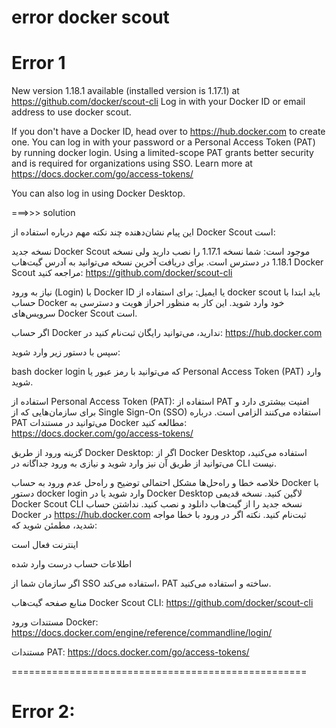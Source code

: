 # error docker scout

# Error 1

New version 1.18.1 available (installed version is 1.17.1) at https://github.com/docker/scout-cli
Log in with your Docker ID or email address to use docker scout.

If you don't have a Docker ID, head over to https://hub.docker.com to
create one. You can log in with your password or a Personal Access Token (PAT)
by running docker login.
Using a limited-scope PAT grants better security and is required for organizations
using SSO. Learn more at https://docs.docker.com/go/access-tokens/

You can also log in using Docker Desktop.


===>>> solution

این پیام نشان‌دهنده چند نکته مهم درباره استفاده از Docker Scout است:

نسخه جدید Docker Scout موجود است:
شما نسخه 1.17.1 را نصب دارید ولی نسخه 1.18.1 در دسترس است. برای دریافت آخرین نسخه می‌توانید به آدرس گیت‌هاب Docker Scout مراجعه کنید:
https://github.com/docker/scout-cli

نیاز به ورود (Login) با Docker ID یا ایمیل:
برای استفاده از docker scout باید ابتدا با حساب Docker خود وارد شوید. این کار به منظور احراز هویت و دسترسی به سرویس‌های Docker Scout است.

اگر حساب Docker ندارید، می‌توانید رایگان ثبت‌نام کنید در:
https://hub.docker.com

سپس با دستور زیر وارد شوید:

bash
docker login
که می‌توانید با رمز عبور یا Personal Access Token (PAT) وارد شوید.

استفاده از Personal Access Token (PAT):
استفاده از PAT امنیت بیشتری دارد و برای سازمان‌هایی که از Single Sign-On (SSO) استفاده می‌کنند الزامی است.
درباره PAT می‌توانید در مستندات Docker مطالعه کنید:
https://docs.docker.com/go/access-tokens/

گزینه ورود از طریق Docker Desktop:
اگر از Docker Desktop استفاده می‌کنید، می‌توانید از طریق آن نیز وارد شوید و نیازی به ورود جداگانه در CLI نیست.

خلاصه خطا و راه‌حل‌ها
مشکل احتمالی	توضیح و راه‌حل
عدم ورود به حساب Docker	با دستور docker login وارد شوید یا در Docker Desktop لاگین کنید.
نسخه قدیمی Docker Scout CLI	نسخه جدید را از گیت‌هاب دانلود و نصب کنید.
نداشتن حساب Docker	در https://hub.docker.com ثبت‌نام کنید.
نکته
اگر در ورود با خطا مواجه شدید، مطمئن شوید که:

اینترنت فعال است

اطلاعات حساب درست وارد شده

اگر سازمان شما از SSO استفاده می‌کند، PAT ساخته و استفاده می‌کنید.

منابع
صفحه گیت‌هاب Docker Scout CLI: https://github.com/docker/scout-cli

مستندات ورود Docker: https://docs.docker.com/engine/reference/commandline/login/

مستندات PAT: https://docs.docker.com/go/access-tokens/


===================================================

# Error 2:
